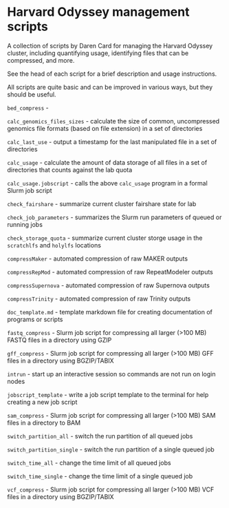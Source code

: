 # Harvard Odyssey management scripts

A collection of scripts by Daren Card for managing the Harvard Odyssey cluster, including quantifying usage, identifying files that can be compressed, and more.

See the head of each script for a brief description and usage instructions.

All scripts are quite basic and can be improved in various ways, but they should be useful.

`bed_compress` - 

`calc_genomics_files_sizes` - calculate the size of common, uncompressed genomics file formats (based on file extension) in a set of directories

`calc_last_use` - output a timestamp for the last manipulated file in a set of directories

`calc_usage` - calculate the amount of data storage of all files in a set of directories that counts against the lab quota

`calc_usage.jobscript` - calls the above `calc_usage` program in a formal Slurm job script

`check_fairshare` - summarize current cluster fairshare state for lab

`check_job_parameters` - summarizes the Slurm run parameters of queued or running jobs

`check_storage_quota` - summarize current cluster storge usage in the `scratchlfs` and `holylfs` locations

`compressMaker` - automated compression of raw MAKER outputs

`compressRepMod` - automated compression of raw RepeatModeler outputs

`compressSupernova` - automated compression of raw Supernova outputs

`compressTrinity` - automated compression of raw Trinity outputs

`doc_template.md` - template markdown file for creating documentation of programs or scripts

`fastq_compress` - Slurm job script for compressing all larger (>100 MB) FASTQ files in a directory using GZIP

`gff_compress` - Slurm job script for compressing all larger (>100 MB) GFF files in a directory using BGZIP/TABIX

`intrun` - start up an interactive session so commands are not run on login nodes

`jobscript_template` - write a job script template to the terminal for help creating a new job script

`sam_compress` - Slurm job script for compressing all larger (>100 MB) SAM files in a directory to BAM

`switch_partition_all` - switch the run partition of all queued jobs

`switch_partition_single` - switch the run partition of a single queued job

`switch_time_all` - change the time limit of all queued jobs

`switch_time_single` - change the time limit of a single queued job

`vcf_compress` - Slurm job script for compressing all larger (>100 MB) VCF files in a directory using BGZIP/TABIX
